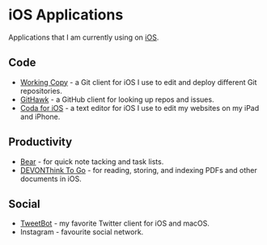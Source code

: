 # iOS Applications

Applications that I am currently using on [iOS][1].

## Code

-   [Working Copy][2] - a Git client for iOS I use to edit and deploy different Git repositories.
-   [GitHawk][3] - a GitHub client for looking up repos and issues.
-   [Coda for iOS][7] - a text editor for iOS I use to edit my websites on my iPad and iPhone.

## Productivity

-   [Bear][4] - for quick note tacking and task lists.
-   [DEVONThink To Go][5] - for reading, storing, and indexing PDFs and other documents in iOS.

## Social

-   [TweetBot][6] - my favorite Twitter client for iOS and macOS.
-   Instagram - favourite social network.

[1]: ../ios/README.md

[2]: https://workingcopyapp.com/

[3]: http://githawk.com/

[4]: https://bear.app/

[5]: https://www.devontechnologies.com/products/devonthink/devonthink-to-go.html

[6]: https://tapbots.com/tweetbot/

[7]: https://panic.com/coda-ios/
